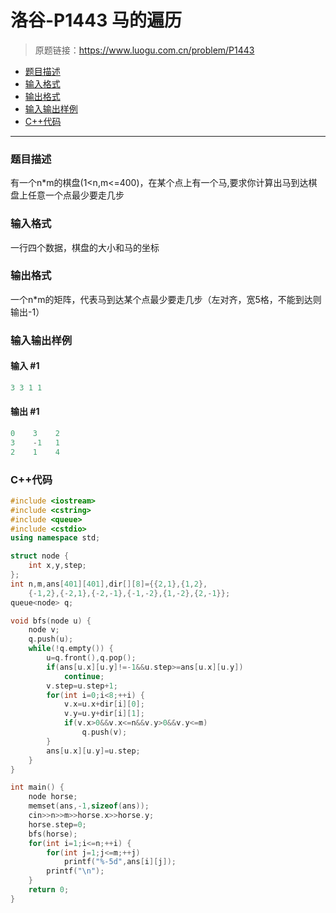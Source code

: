 # 洛谷-P1443 马的遍历

> 原题链接：https://www.luogu.com.cn/problem/P1443

- [题目描述](#题目描述)
- [输入格式](#输入格式)
- [输出格式](#输出格式)
- [输入输出样例](#输入输出样例)
- [C++代码](#C++代码)

---

### <a name="题目描述">题目描述</a>

有一个n*m的棋盘(1<n,m<=400)，在某个点上有一个马,要求你计算出马到达棋盘上任意一个点最少要走几步

### <a name="输入格式">输入格式</a>

一行四个数据，棋盘的大小和马的坐标

### <a name="输出格式">输出格式</a>

一个n*m的矩阵，代表马到达某个点最少要走几步（左对齐，宽5格，不能到达则输出-1）

### <a name="输入输出样例">输入输出样例</a>

#### 输入 #1

```c++
3 3 1 1
```

#### 输出 #1

```c++
0    3    2    
3    -1   1    
2    1    4    
```

### <a name="C++代码">C++代码</a>

```c++
#include <iostream>
#include <cstring>
#include <queue>
#include <cstdio>
using namespace std;

struct node {
    int x,y,step;
};
int n,m,ans[401][401],dir[][8]={{2,1},{1,2},
    {-1,2},{-2,1},{-2,-1},{-1,-2},{1,-2},{2,-1}};
queue<node> q;

void bfs(node u) {
    node v;
    q.push(u);
    while(!q.empty()) {
        u=q.front(),q.pop();
        if(ans[u.x][u.y]!=-1&&u.step>=ans[u.x][u.y])
            continue;
        v.step=u.step+1;
        for(int i=0;i<8;++i) {
            v.x=u.x+dir[i][0];
            v.y=u.y+dir[i][1];
            if(v.x>0&&v.x<=n&&v.y>0&&v.y<=m)
                q.push(v);
        }
        ans[u.x][u.y]=u.step;
    }
}

int main() {
    node horse;
    memset(ans,-1,sizeof(ans));
    cin>>n>>m>>horse.x>>horse.y;
    horse.step=0;
    bfs(horse);
    for(int i=1;i<=n;++i) {
        for(int j=1;j<=m;++j)
            printf("%-5d",ans[i][j]);
        printf("\n");
    }
    return 0;
}
```